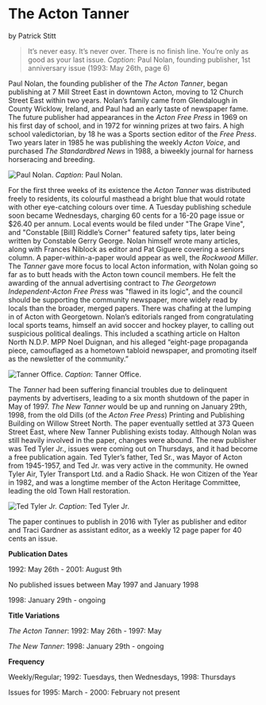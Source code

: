 ﻿# The Acton Tanner

by Patrick Stitt

>It’s never easy. It’s never over. There is no finish line. You’re only as good as your last issue.
_Caption_: Paul Nolan, founding publisher, 1st anniversary issue (1993: May 26th, page 6)

Paul Nolan, the founding publisher of the _The Acton Tanner_, began publishing at 7 Mill Street East in downtown Acton, moving to 12 Church Street East within two years. Nolan’s family came from Glendalough in County Wicklow, Ireland, and Paul had an early taste of newspaper fame. The future publisher had appearances in the _Acton Free Press_ in 1969 on his first day of school, and in 1972 for winning prizes at two fairs. A high school valedictorian, by 18 he was a Sports section editor of the _Free Press_. Two years later in 1985 he was publishing the weekly _Acton Voice_, and purchased _The Standardbred News_ in 1988, a biweekly journal for harness horseracing and breeding.

![Paul Nolan.](https://github.com/lauriebrett/INK-essays/blob/master/tanner/images/paul_nolan.png?raw=true "Paul Nolan.")
_Caption_: Paul Nolan.

For the first three weeks of its existence the _Acton Tanner_ was distributed freely to residents, its colourful masthead a bright blue that would rotate with other eye-catching colours over time. A Tuesday publishing schedule soon became Wednesdays, charging 60 cents for a 16-20 page issue or $26.40 per annum. Local events would be filed under "The Grape Vine", and "Constable [Bill] Riddle’s Corner" featured safety tips, later being written by Constable Gerry George. Nolan himself wrote many articles, along with Frances Niblock as editor and Pat Giguere covering a seniors column. A paper-within-a-paper would appear as well, the _Rockwood Miller_. The _Tanner_ gave more focus to local Acton information, with Nolan going so far as to butt heads with the Acton town council members. He felt the awarding of the annual advertising contract to _The Georgetown Independent-Acton Free Press_ was "flawed in its logic", and the council should be supporting the community newspaper, more widely read by locals than the broader, merged papers. There was chafing at the lumping in of Acton with Georgetown. Nolan’s editorials ranged from congratulating local sports teams, himself an avid soccer and hockey player, to calling out suspicious political dealings. This included a scathing article on Halton North N.D.P. MPP Noel Duignan, and his alleged “eight-page propaganda piece, camouflaged as a hometown tabloid newspaper, and promoting itself as the newsletter of the community.”

![Tanner Office.](https://github.com/lauriebrett/INK-essays/blob/master/tanner/images/office.png?raw=true "Tanner Office.")
_Caption_: Tanner Office.

The _Tanner_ had been suffering financial troubles due to delinquent payments by advertisers, leading to a six month shutdown of the paper in May of 1997. _The New Tanner_ would be up and running on January 29th, 1998, from the old Dills (of the _Acton Free Press_) Printing and Publishing Building on Willow Street North. The paper eventually settled at 373 Queen Street East, where New Tanner Publishing exists today. Although Nolan was still heavily involved in the paper, changes were abound. The new publisher was Ted Tyler Jr., issues were coming out on Thursdays, and  it had become a free publication again. Ted Tyler’s father, Ted Sr., was Mayor of Acton from 1945-1957, and Ted Jr. was very active in the community. He owned Tyler Air, Tyler Transport Ltd. and a Radio Shack. He won Citizen of the Year in 1982, and was a longtime member of the Acton Heritage Committee, leading the old Town Hall restoration.

![Ted Tyler Jr.](https://github.com/lauriebrett/INK-essays/blob/master/tanner/images/ted_tyler_jr.png?raw=true "Ted Tyler Jr.")
_Caption_: Ted Tyler Jr.

The paper continues to publish in 2016 with Tyler as publisher and editor and Traci Gardner as assistant editor, as a weekly 12 page paper for 40 cents an issue.

__Publication Dates__

1992: May 26th - 2001: August 9th

No published issues between May 1997 and January 1998

1998: January 29th - ongoing

__Title Variations__

_The Acton Tanner_: 1992: May 26th - 1997: May

_The New Tanner_: 1998: January 29th - ongoing

__Frequency__

Weekly/Regular; 1992: Tuesdays, then Wednesdays, 1998: Thursdays

Issues for 1995: March - 2000: February not present
